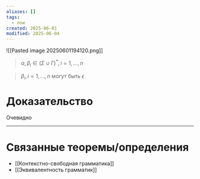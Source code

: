 ```yaml
---
aliases: []
tags:
  - лои
created: 2025-06-01
modified: 2025-06-04
---
```

![[Pasted image 20250601194120.png]]
> $\alpha, \beta_i \in (\Sigma \cup \Gamma)^*, i = 1,...,n$

> $\beta_i, i = 1,...,n$ могут быть $\epsilon$ 
# Доказательство
Очевидно

---
# Связанные теоремы/определения
- [[Контекстно-свободная грамматика]]
- [[Эквивалентность грамматик]]
